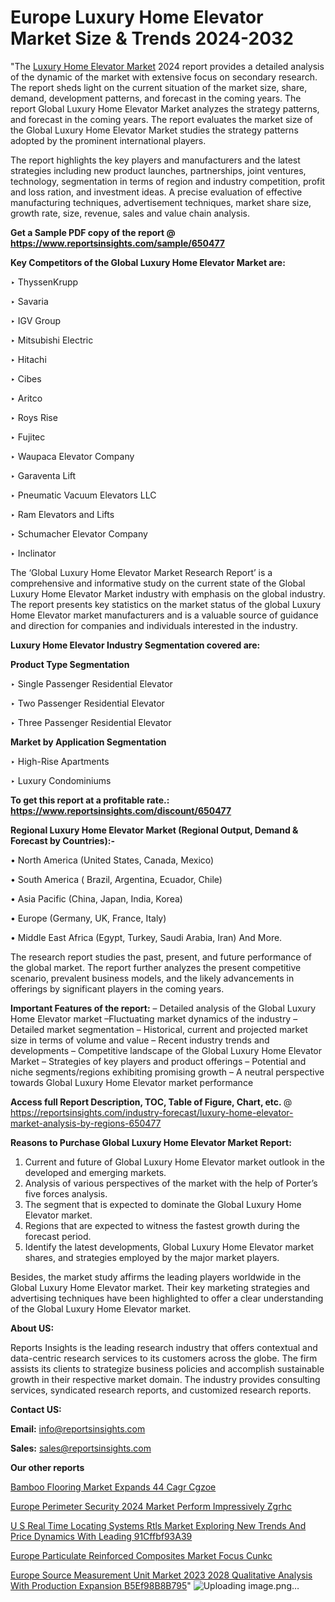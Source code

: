 # Europe Luxury Home Elevator Market Size & Trends 2024-2032

 "The <a href=https://www.reportsinsights.com/sample/650477>Luxury Home Elevator Market</a> 2024 report provides a detailed analysis of the dynamic of the market with extensive focus on secondary research. The report sheds light on the current situation of the market size, share, demand, development patterns, and forecast in the coming years. The report Global Luxury Home Elevator Market analyzes the strategy patterns, and forecast in the coming years. The report evaluates the market size of the Global Luxury Home Elevator Market studies the strategy patterns adopted by the prominent international players.

The report highlights the key players and manufacturers and the latest strategies including new product launches, partnerships, joint ventures, technology, segmentation in terms of region and industry competition, profit and loss ration, and investment ideas. A precise evaluation of effective manufacturing techniques, advertisement techniques, market share size, growth rate, size, revenue, sales and value chain analysis.

<strong>Get a Sample PDF copy of the report @ <a href=https://www.reportsinsights.com/sample/650477 style=color:#0000ff;>https://www.reportsinsights.com/sample/650477</a></strong>

<strong>Key Competitors of the Global Luxury Home Elevator Market are:</strong>

‣ ThyssenKrupp

‣ Savaria

‣ IGV Group

‣ Mitsubishi Electric

‣ Hitachi

‣ Cibes

‣ Aritco

‣ Roys Rise

‣ Fujitec

‣ Waupaca Elevator Company

‣ Garaventa Lift

‣ Pneumatic Vacuum Elevators LLC

‣ Ram Elevators and Lifts

‣ Schumacher Elevator Company

‣ Inclinator

The ‘Global Luxury Home Elevator Market Research Report’ is a comprehensive and informative study on the current state of the Global Luxury Home Elevator Market industry with emphasis on the global industry. The report presents key statistics on the market status of the global Luxury Home Elevator market manufacturers and is a valuable source of guidance and direction for companies and individuals interested in the industry.

<strong>Luxury Home Elevator Industry Segmentation covered are:</strong>

<strong>Product Type Segmentation</strong>

‣ Single Passenger Residential Elevator

‣ Two Passenger Residential Elevator

‣ Three Passenger Residential Elevator

<strong>Market by Application Segmentation</strong>

‣ High-Rise Apartments

‣ Luxury Condominiums

<strong>To get this report at a profitable rate.: <a href=https://www.reportsinsights.com/discount/650477 style=color:#0000ff;>https://www.reportsinsights.com/discount/650477</a></strong>

<strong>Regional Luxury Home Elevator Market (Regional Output, Demand &amp; Forecast by Countries):-</strong>

• North America (United States, Canada, Mexico)

• South America ( Brazil, Argentina, Ecuador, Chile)

• Asia Pacific (China, Japan, India, Korea)

• Europe (Germany, UK, France, Italy)

• Middle East Africa (Egypt, Turkey, Saudi Arabia, Iran) And More.

The research report studies the past, present, and future performance of the global market. The report further analyzes the present competitive scenario, prevalent business models, and the likely advancements in offerings by significant players in the coming years.

<strong>Important Features of the report:</strong>
– Detailed analysis of the Global Luxury Home Elevator market
–Fluctuating market dynamics of the industry
–Detailed market segmentation
– Historical, current and projected market size in terms of volume and value
– Recent industry trends and developments
– Competitive landscape of the Global Luxury Home Elevator Market
– Strategies of key players and product offerings
– Potential and niche segments/regions exhibiting promising growth
– A neutral perspective towards Global Luxury Home Elevator market performance

<strong>Access full Report Description, TOC, Table of Figure, Chart, etc. </strong>@   <a href=https://reportsinsights.com/industry-forecast/luxury-home-elevator-market-analysis-by-regions-650477 style=color:#0000ff;>https://reportsinsights.com/industry-forecast/luxury-home-elevator-market-analysis-by-regions-650477</a>

<strong>Reasons to Purchase Global Luxury Home Elevator Market Report:</strong>
1. Current and future of Global Luxury Home Elevator market outlook in the developed and emerging markets.
2. Analysis of various perspectives of the market with the help of Porter’s five forces analysis.
3. The segment that is expected to dominate the Global Luxury Home Elevator market.
4. Regions that are expected to witness the fastest growth during the forecast period.
5. Identify the latest developments, Global Luxury Home Elevator market shares, and strategies employed by the major market players.

Besides, the market study affirms the leading players worldwide in the Global Luxury Home Elevator market. Their key marketing strategies and advertising techniques have been highlighted to offer a clear understanding of the Global Luxury Home Elevator market.

<strong><strong>About US</strong>:</strong>

Reports Insights is the leading research industry that offers contextual and data-centric research services to its customers across the globe. The firm assists its clients to strategize business policies and accomplish sustainable growth in their respective market domain. The industry provides consulting services, syndicated research reports, and customized research reports.

<strong>Contact US:</strong>

<p class=><b>Email:</b> <a href=mailto:info@reportsinsights.com>info@reportsinsights.com</a></p>
<p class=><b>Sales:</b> <a href=mailto:sales@reportsinsights.com>sales@reportsinsights.com</a></p>

<strong>Our other reports</strong>

<a href=https://www.linkedin.com/pulse/bamboo-flooring-market-expands-44-cagr-cgzoe/>Bamboo Flooring Market Expands 44 Cagr Cgzoe</a>

<a href=https://www.linkedin.com/pulse/europe-perimeter-security-2024-market-perform-impressively-zgrhc/>Europe Perimeter Security 2024 Market Perform Impressively Zgrhc</a>

<a href=https://medium.com/@khalunansh/u-s-real-time-locating-systems-rtls-market-exploring-new-trends-and-price-dynamics-with-leading-91cffbf93a39>U S Real Time Locating Systems Rtls Market Exploring New Trends And Price Dynamics With Leading 91Cffbf93A39</a>

<a href=https://www.linkedin.com/pulse/europe-particulate-reinforced-composites-market-focus-cunkc/>Europe Particulate Reinforced Composites Market Focus Cunkc</a>

<a href=https://medium.com/@singhaakesh50/europe-source-measurement-unit-market-2023-2028-qualitative-analysis-with-production-expansion-b5ef98b8b795>Europe Source Measurement Unit Market 2023 2028 Qualitative Analysis With Production Expansion B5Ef98B8B795</a>"
![Uploading image.png…]()
